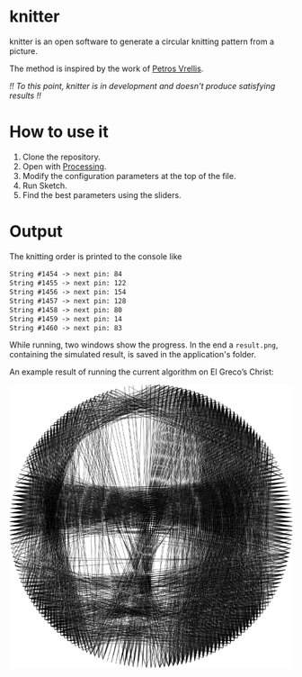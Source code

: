 # knitter

knitter is an open software to generate a circular knitting pattern from a picture.
 
The method is inspired by the work of [Petros Vrellis](http://artof01.com/vrellis/works/knit.html).

*!! To this point, knitter is in development and doesn't produce satisfying results !!*

# How to use it

1. Clone the repository.
2. Open with [Processing](https://processing.org/).
3. Modify the configuration parameters at the top of the file.
4. Run Sketch.
5. Find the best parameters using the sliders.

# Output

The knitting order is printed to the console like

```
String #1454 -> next pin: 84
String #1455 -> next pin: 122
String #1456 -> next pin: 154
String #1457 -> next pin: 128
String #1458 -> next pin: 80
String #1459 -> next pin: 14
String #1460 -> next pin: 83
```

While running, two windows show the progress. In the end a `result.png`, containing the simulated result, is saved in the application's folder.

An example result of running the current algorithm on El Greco’s Christ: 

![El Greco’s Christ](example-result-small.png "El Greco’s Christ")
